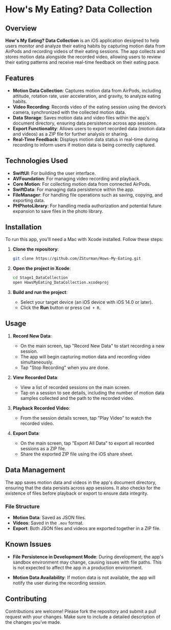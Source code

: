 # How's My Eating? Data Collection

## Overview

**How's My Eating? Data Collection** is an iOS application designed to help users monitor and analyze their eating habits by capturing motion data from AirPods and recording videos of their eating sessions. The app collects and stores motion data alongside the recorded video, allowing users to review their eating patterns and receive real-time feedback on their eating pace.

## Features

- **Motion Data Collection**: Captures motion data from AirPods, including attitude, rotation rate, user acceleration, and gravity, to analyze eating habits.
- **Video Recording**: Records video of the eating session using the device’s camera, synchronized with the collected motion data.
- **Data Storage**: Saves motion data and video files within the app's document directory, ensuring data persistence across app sessions.
- **Export Functionality**: Allows users to export recorded data (motion data and videos) as a ZIP file for further analysis or sharing.
- **Real-Time Feedback**: Displays motion data status in real-time during recording to inform users if motion data is being correctly captured.

## Technologies Used

- **SwiftUI**: For building the user interface.
- **AVFoundation**: For managing video recording and playback.
- **Core Motion**: For collecting motion data from connected AirPods.
- **SwiftData**: For managing data persistence within the app.
- **FileManager**: For handling file operations such as saving, copying, and exporting data.
- **PHPhotoLibrary**: For handling media authorization and potential future expansion to save files in the photo library.

## Installation

To run this app, you'll need a Mac with Xcode installed. Follow these steps:

1. **Clone the repository**:

   ```bash
   git clone https://github.com/ZSturman/Hows-My-Eating.git
   ```

2. **Open the project in Xcode**:

   ```bash
   cd Stage1_DataCollection
   open HowsMyEating_DataCollection.xcodeproj
   ```

3. **Build and run the project**:
   - Select your target device (an iOS device with iOS 14.0 or later).
   - Click the **Run** button or press `Cmd + R`.

## Usage

1. **Record New Data**:
   - On the main screen, tap "Record New Data" to start recording a new session.
   - The app will begin capturing motion data and recording video simultaneously.
   - Tap "Stop Recording" when you are done.

2. **View Recorded Data**:
   - View a list of recorded sessions on the main screen.
   - Tap on a session to see details, including the number of motion data samples collected and the path to the recorded video.

3. **Playback Recorded Video**:
   - From the session details screen, tap "Play Video" to watch the recorded video.

4. **Export Data**:
   - On the main screen, tap "Export All Data" to export all recorded sessions as a ZIP file.
   - Share the exported ZIP file using the iOS share sheet.

## Data Management

The app saves motion data and videos in the app's document directory, ensuring that the data persists across app sessions. It also checks for the existence of files before playback or export to ensure data integrity.

### File Structure

- **Motion Data**: Saved as JSON files.
- **Videos**: Saved in the `.mov` format.
- **Export**: Both JSON files and videos are exported together in a ZIP file.

## Known Issues

- **File Persistence in Development Mode**: During development, the app's sandbox environment may change, causing issues with file paths. This is not expected to affect the app in a production environment.

- **Motion Data Availability**: If motion data is not available, the app will notify the user during the recording session.

## Contributing

Contributions are welcome! Please fork the repository and submit a pull request with your changes. Make sure to include a detailed description of the changes you’ve made.

